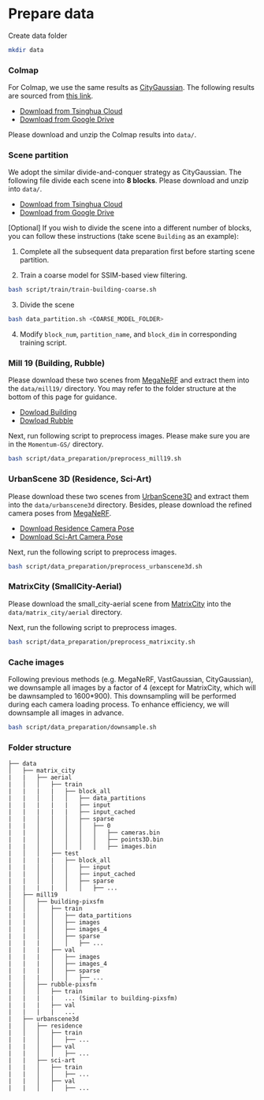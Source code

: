 # Prepare data
Create data folder
```bash
mkdir data
```

### Colmap

For Colmap, we use the same results as [CityGaussian](https://github.com/DekuLiuTesla/CityGaussian). The following results are sourced from [this link](https://github.com/DekuLiuTesla/CityGaussian/blob/main/doc/data_preparation.md).

+ [Download from Tsinghua Cloud](https://cloud.tsinghua.edu.cn/f/7186981a2ca64b388bd7/?dl=1)
+ [Download from Google Drive](https://drive.google.com/file/d/1_zLhzMognWEs8OxKgRIK1oSVtpbvBKla/view?usp=drive_link)

Please download and unzip the Colmap results into `data/`.

### Scene partition
We adopt the similar divide-and-conquer strategy as CityGaussian. The following file divide each scene into **8 blocks**. Please download and unzip into `data/`.

+ [Download from Tsinghua Cloud](https://cloud.tsinghua.edu.cn/f/a9ec4f2bcf284d97b583/?dl=1)
+ [Download from Google Drive](https://drive.google.com/file/d/1fUgiOcgeIsa-t123-81pdpMxkCqsmtqC/view?usp=drive_link)

[Optional] If you wish to divide the scene into a different number of blocks, you can follow these instructions (take scene `Building` as an example):

1. Complete all the subsequent data preparation first before starting scene partition.

2. Train a coarse model for SSIM-based view filtering.

```bash
bash script/train/train-building-coarse.sh
```

3. Divide the scene

```bash
bash data_partition.sh <COARSE_MODEL_FOLDER>
```

4. Modify `block_num`, `partition_name`, and `block_dim`  in corresponding training script.


### Mill 19 (Building, Rubble)
Please download these two scenes from [MegaNeRF](https://github.com/cmusatyalab/mega-nerf) and extract them into the `data/mill19/` directory. You may refer to the folder structure at the bottom of this page for guidance.
+ [Dowload Building](https://storage.cmusatyalab.org/mega-nerf-data/building-pixsfm.tgz)
+ [Dowload Rubble](https://storage.cmusatyalab.org/mega-nerf-data/rubble-pixsfm.tgz)

Next, run following script to preprocess images. Please make sure you are in the `Momentum-GS/` directory.
```bash
bash script/data_preparation/preprocess_mill19.sh
```


### UrbanScene 3D (Residence, Sci-Art)
Please download these two scenes from [UrbanScene3D](https://github.com/Linxius/UrbanScene3D) and extract them into the `data/urbanscene3d` directory.
Besides, please download the refined camera poses from [MegaNeRF](https://github.com/cmusatyalab/mega-nerf).
+ [Download Residence Camera Pose](https://storage.cmusatyalab.org/mega-nerf-data/residence-pixsfm.tgz)
+ [Download Sci-Art Camera Pose](https://storage.cmusatyalab.org/mega-nerf-data/sci-art-pixsfm.tgz)

Next, run the following script to preprocess images.
```bash
bash script/data_preparation/preprocess_urbanscene3d.sh
```

### MatrixCity (SmallCity-Aerial)
Please download the small_city-aerial scene from [MatrixCity](https://github.com/city-super/MatrixCity) into the `data/matrix_city/aerial` directory.

Next, run the following script to preprocess images.

```bash
bash script/data_preparation/preprocess_matrixcity.sh
```

### Cache images

Following previous methods (e.g. MegaNeRF, VastGaussian, CityGaussian), we downsample all images by a factor of 4 (except for MatrixCity, which will be dawnsampled to 1600\*900). This downsampling will be performed during each camera loading process. To enhance efficiency, we will downsample all images in advance.
```bash
bash script/data_preparation/downsample.sh
```





### Folder structure
```
├── data
│   ├── matrix_city
|   |   ├── aerial
|   │   │   ├── train
|   |   |   |   ├── block_all
|   |   │   │   │   ├── data_partitions
|   |   |   |   |   ├── input
|   |   |   |   |   ├── input_cached
|   |   │   │   │   ├── sparse
|   |   │   │   │   │   ├── 0
|   |   │   │   │   │   │   ├── cameras.bin
|   |   │   │   │   │   │   ├── points3D.bin
|   |   │   │   │   │   │   ├── images.bin
|   │   │   ├── test
|   |   |   |   ├── block_all
|   |   │   │   │   ├── input
|   |   │   │   │   ├── input_cached
|   |   │   │   │   ├── sparse
|   |   |   |   │   │   ├── ...
│   ├── mill19
|   │   ├── building-pixsfm
|   │   │   ├── train
|   |   │   │   ├── data_partitions
|   |   │   │   ├── images
|   |   │   │   ├── images_4
|   |   │   │   ├── sparse
|   |   |   │   │   ├── ...
|   |   |   ├── val
|   |   |   │   ├── images
|   |   |   │   ├── images_4
|   |   |   │   ├── sparse
|   |   |   │   │   ├── ...
|   │   ├── rubble-pixsfm
|   │   │   ├── train
|   |   |   |   ... (Similar to building-pixsfm)
|   |   |   ├── val
|   |   |   |   ... 
|   ├── urbanscene3d
|   │   ├── residence
|   │   │   ├── train
|   |   │   │   ├── ...
|   |   │   ├── val
|   |   │   │   ├── ...
|   |   ├── sci-art
|   |   │   ├── train
|   |   │   │   ├── ...
|   |   │   ├── val
|   |   │   │   ├── ...
```
